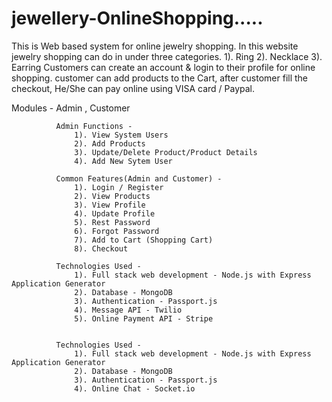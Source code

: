 # jewellery-OnlineShopping.....


This is Web based system for online jewelry shopping. In this website jewelry shopping can
do in under three categories.
              1). Ring
              2). Necklace
              3). Earring
Customers can create an account & login to their profile for online shopping.
customer can add products to the Cart, after customer fill the checkout,
He/She can pay online using VISA card / Paypal.

Modules - Admin , Customer

              Admin Functions -
                  1). View System Users
                  2). Add Products
                  3). Update/Delete Product/Product Details
                  4). Add New Sytem User

              Common Features(Admin and Customer) -
                  1). Login / Register
                  2). View Products
                  3). View Profile
                  4). Update Profile
                  5). Rest Password
                  6). Forgot Password
                  7). Add to Cart (Shopping Cart)
                  8). Checkout

              Technologies Used -
                  1). Full stack web development - Node.js with Express Application Generator
                  2). Database - MongoDB
                  3). Authentication - Passport.js
                  4). Message API - Twilio
                  5). Online Payment API - Stripe


              Technologies Used -
                  1). Full stack web development - Node.js with Express Application Generator
                  2). Database - MongoDB
                  3). Authentication - Passport.js
                  4). Online Chat - Socket.io

